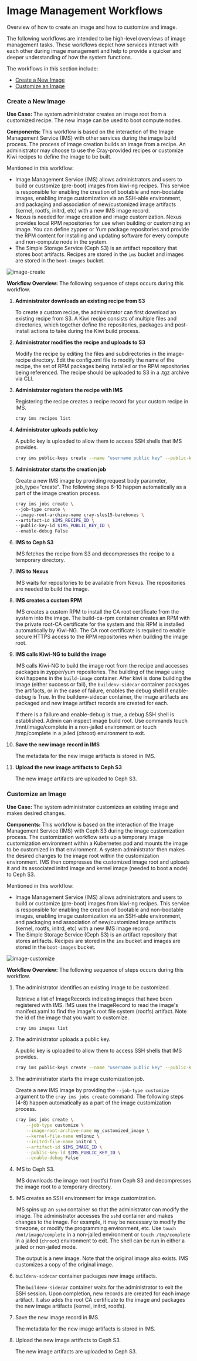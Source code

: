 # Image Management Workflows

Overview of how to create an image and how to customize and image.

The following workflows are intended to be high-level overviews of image management tasks. These workflows depict how services interact with each other during image management and help to provide a quicker and deeper understanding of how the system functions.

The workflows in this section include:

  * [Create a New Image](#create-image)
  * [Customize an Image](#customize-image)

### Create a New Image

**Use Case:** The system administrator creates an image root from a customized recipe. The new image can be used to boot compute nodes.

**Components:** This workflow is based on the interaction of the Image Management Service \(IMS\) with other services during the image build process. The process of image creation builds an image from a recipe. An administrator may choose to use the Cray-provided recipes or customize Kiwi recipes to define the image to be built.

Mentioned in this workflow:

* Image Management Service \(IMS\) allows administrators and users to build or customize \(pre-boot\) images from kiwi-ng recipes. This service is responsible for enabling the creation of bootable and non-bootable images, enabling image customization via an SSH-able environment, and packaging and association of new/customized image artifacts \(kernel, rootfs, initrd, etc\) with a new IMS image record.
* Nexus is needed for image creation and image customization. Nexus provides local RPM repositories for use when building or customizing an image. You can define zypper or Yum package repositories and provide the RPM content for installing and updating software for every compute and non-compute node in the system.
* The Simple Storage Service \(Ceph S3\) is an artifact repository that stores boot artifacts. Recipes are stored in the `ims` bucket and images are stored in the `boot-images` bucket.

![image-create](../../img/operations/image-create.gif)

**Workflow Overview:** The following sequence of steps occurs during this workflow.

1.  **Administrator downloads an existing recipe from S3**

    To create a custom recipe, the administrator can first download an existing recipe from S3. A Kiwi recipe consists of multiple files and directories, which together define the repositories, packages and post-install actions to take during the Kiwi build process.

2.  **Administrator modifies the recipe and uploads to S3**

    Modify the recipe by editing the files and subdirectories in the image-recipe directory. Edit the config.xml file to modify the name of the recipe, the set of RPM packages being installed or the RPM repositories being referenced. The recipe should be uploaded to S3 in a .tgz archive via CLI.

3.  **Administrator registers the recipe with IMS**

    Registering the recipe creates a recipe record for your custom recipe in IMS.

    ```bash
    cray ims recipes list
    ```

4.  **Administrator uploads public key**

    A public key is uploaded to allow them to access SSH shells that IMS provides.

    ```bash
    cray ims public-keys create --name "username public key" --public-key ~/.ssh/id_rsa.pub
    ```

5.  **Administrator starts the creation job**

    Create a new IMS image by providing request body parameter, job\_type="create". The following steps 6-10 happen automatically as a part of the image creation process.

    ```bash
    cray ims jobs create \
    --job-type create \
    --image-root-archive-name cray-sles15-barebones \
    --artifact-id $IMS_RECIPE_ID \
    --public-key-id $IMS_PUBLIC_KEY_ID \
    --enable-debug False
    ```

6.  **IMS to Ceph S3**

    IMS fetches the recipe from S3 and decompresses the recipe to a temporary directory.

7.  **IMS to Nexus**

    IMS waits for repositories to be available from Nexus. The repositories are needed to build the image.

8.  **IMS creates a custom RPM**

    IMS creates a custom RPM to install the CA root certificate from the system into the image. The build-ca-rpm container creates an RPM with the private root-CA certificate for the system and this RPM is installed automatically by Kiwi-NG. The CA root certificate is required to enable secure HTTPS access to the RPM repositories when building the image root.

9.  **IMS calls Kiwi-NG to build the image**

    IMS calls Kiwi-NG to build the image root from the recipe and accesses packages in zypper/yum repositories. The building of the image using kiwi happens in the `build-image` container. After kiwi is done building the image \(either success or fail\), the `buildenv-sidecar` container packages the artifacts, or in the case of failure, enables the debug shell if enable-debug is True. In the buildenv-sidecar container, the image artifacts are packaged and new image artifact records are created for each.

    If there is a failure and enable-debug is true, a debug SSH shell is established. Admin can inspect image build root. Use commands touch /mnt/image/complete in a non-jailed environment or touch /tmp/complete in a jailed \(chroot\) environment to exit.

10. **Save the new image record in IMS**

    The metadata for the new image artifacts is stored in IMS.

11. **Upload the new image artifacts to Ceph S3**

    The new image artifacts are uploaded to Ceph S3.

### Customize an Image

**Use Case:** The system administrator customizes an existing image and makes desired changes.

**Components:** This workflow is based on the interaction of the Image Management Service \(IMS\) with Ceph S3 during the image customization process. The customization workflow sets up a temporary image customization environment within a Kubernetes pod and mounts the image to be customized in that environment. A system administrator then makes the desired changes to the image root within the customization environment. IMS then compresses the customized image root and uploads it and its associated initrd image and kernel image \(needed to boot a node\) to Ceph S3.

Mentioned in this workflow:

* Image Management Service \(IMS\) allows administrators and users to build or customize \(pre-boot\) images from kiwi-ng recipes. This service is responsible for enabling the creation of bootable and non-bootable images, enabling image customization via an SSH-able environment, and packaging and association of new/customized image artifacts \(kernel, rootfs, initrd, etc\) with a new IMS image record.
* The Simple Storage Service \(Ceph S3\) is an artifact repository that stores artifacts. Recipes are stored in the `ims` bucket and images are stored in the `boot-images` bucket.

![image-customize](../../img/operations/image-customize.gif)

**Workflow Overview:** The following sequence of steps occurs during this workflow.

1.  The administrator identifies an existing image to be customized.

    Retrieve a list of ImageRecords indicating images that have been registered with IMS. IMS uses the ImageRecord to read the image's manifest.yaml to find the image's root file system \(rootfs\) artifact. Note the id of the image that you want to customize.

    ```bash
    cray ims images list
    ```

1.  The administrator uploads a public key.

    A public key is uploaded to allow them to access SSH shells that IMS provides.

    ```bash
    cray ims public-keys create --name "username public key" --public-key ~/.ssh/id_rsa.pub
    ```

1.  The administrator starts the image customization job.

    Create a new IMS image by providing the `--job-type customize` argument to the `cray ims jobs create` command. The following steps \(4-8\) happen automatically as a part of the image customization process.

    ```bash
    cray ims jobs create \
        --job-type customize \
        --image-root-archive-name my_customized_image \
        --kernel-file-name vmlinuz \
        --initrd-file-name initrd \
        --artifact-id $IMS_IMAGE_ID \
        --public-key-id $IMS_PUBLIC_KEY_ID \
        --enable-debug False
    ```

1.  IMS to Ceph S3.

    IMS downloads the image root \(rootfs\) from Ceph S3 and decompresses the image root to a temporary directory.

1.  IMS creates an SSH environment for image customization.

    IMS spins up an `sshd` container so that the administrator can modify the image. The administrator accesses the `sshd` container and makes changes to the image. For example, it may be necessary to modify the timezone, or modify the programming environment, etc. Use `touch /mnt/image/complete` in a non-jailed environment or `touch /tmp/complete` in a jailed \(`chroot`\) environment to exit. The shell can be run in either a jailed or non-jailed mode.

    The output is a new image. Note that the original image also exists. IMS customizes a copy of the original image.

1.  `buildenv-sidecar` container packages new image artifacts.

    The `buildenv-sidecar` container waits for the administrator to exit the SSH session. Upon completion, new records are created for each image artifact. It also adds the root CA certificate to the image and packages the new image artifacts \(kernel, initrd, rootfs\).

1.  Save the new image record in IMS.

    The metadata for the new image artifacts is stored in IMS.

1.  Upload the new image artifacts to Ceph S3.

    The new image artifacts are uploaded to Ceph S3.

